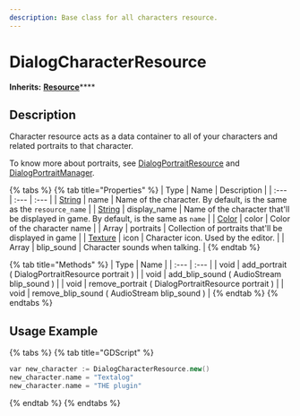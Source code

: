 ```yaml
---
description: Base class for all characters resource.
---
```


# DialogCharacterResource

**Inherits:** [**Resource**](https://docs.godotengine.org/es/stable/classes/class_resource.html)\*\*\*\*

## Description

Character resource acts as a data container to all of your characters and related portraits to that character. 

To know more about portraits, see [DialogPortraitResource](class_dialog-portrait-resource.md) and [DialogPortraitManager](../node-class/class_dialog-base-node/class_dialog-portrait-manager.md). 

{% tabs %}
{% tab title="Properties" %}
| Type | Name | Description |
| :--- | :--- | :--- |
| [String](https://docs.godotengine.org/es/stable/classes/class_string.html#class-string) | name | Name of the character. By default, is the same as the `resource_name` |
| [String](https://docs.godotengine.org/es/stable/classes/class_string.html#class-string) | display\_name | Name of the character that'll be displayed in game. By default, is the same as `name` |
| [Color](https://docs.godotengine.org/es/stable/classes/class_color.html) | color | Color of the character name |
| Array | portraits | Collection of portraits that'll be displayed in game |
| [Texture](https://docs.godotengine.org/es/stable/classes/class_texture.html#class-texture) | icon | Character icon. Used by the editor. |
| Array | blip\_sound | Character sounds when talking. |
{% endtab %}

{% tab title="Methods" %}
| Type | Name |
| :--- | :--- |
| void | add\_portrait \( DialogPortraitResource portrait \) |
| void | add\_blip\_sound \( AudioStream blip\_sound \) |
| void | remove\_portrait \( DialogPortraitResource portrait \) |
| void | remove\_blip\_sound \( AudioStream blip\_sound \) |
{% endtab %}
{% endtabs %}

## Usage Example

{% tabs %}
{% tab title="GDScript" %}
```cpp
var new_character := DialogCharacterResource.new()
new_character.name = "Textalog"
new_character.name = "THE plugin"
```
{% endtab %}
{% endtabs %}

